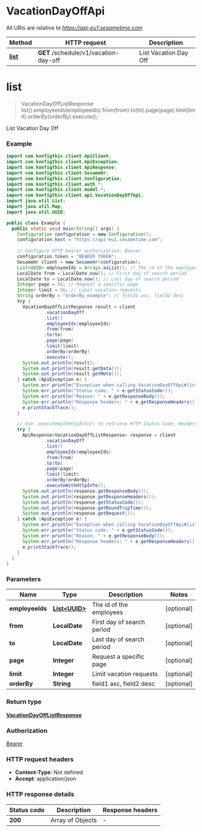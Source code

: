# VacationDayOffApi

All URIs are relative to *https://api-eu1.sesametime.com*

| Method | HTTP request | Description |
|------------- | ------------- | -------------|
| [**list**](VacationDayOffApi.md#list) | **GET** /schedule/v1/vacation-day-off | List Vacation Day Off |


<a name="list"></a>
# **list**
> VacationDayOffListResponse list().employeeIds(employeeIds).from(from).to(to).page(page).limit(limit).orderBy(orderBy).execute();

List Vacation Day Off



### Example
```java
import com.konfigthis.client.ApiClient;
import com.konfigthis.client.ApiException;
import com.konfigthis.client.ApiResponse;
import com.konfigthis.client.SesameHr;
import com.konfigthis.client.Configuration;
import com.konfigthis.client.auth.*;
import com.konfigthis.client.model.*;
import com.konfigthis.client.api.VacationDayOffApi;
import java.util.List;
import java.util.Map;
import java.util.UUID;

public class Example {
  public static void main(String[] args) {
    Configuration configuration = new Configuration();
    configuration.host = "https://api-eu1.sesametime.com";
    
    // Configure HTTP bearer authorization: Bearer
    configuration.token = "BEARER TOKEN";
    SesameHr client = new SesameHr(configuration);
    List<UUID> employeeIds = Arrays.asList(); // The id of the employees
    LocalDate from = LocalDate.now(); // First day of search period
    LocalDate to = LocalDate.now(); // Last day of search period
    Integer page = 56; // Request a specific page
    Integer limit = 56; // Limit vacation requests
    String orderBy = "orderBy_example"; // field1 asc, field2 desc
    try {
      VacationDayOffListResponse result = client
              .vacationDayOff
              .list()
              .employeeIds(employeeIds)
              .from(from)
              .to(to)
              .page(page)
              .limit(limit)
              .orderBy(orderBy)
              .execute();
      System.out.println(result);
      System.out.println(result.getData());
      System.out.println(result.getMeta());
    } catch (ApiException e) {
      System.err.println("Exception when calling VacationDayOffApi#list");
      System.err.println("Status code: " + e.getStatusCode());
      System.err.println("Reason: " + e.getResponseBody());
      System.err.println("Response headers: " + e.getResponseHeaders());
      e.printStackTrace();
    }

    // Use .executeWithHttpInfo() to retrieve HTTP Status Code, Headers and Request
    try {
      ApiResponse<VacationDayOffListResponse> response = client
              .vacationDayOff
              .list()
              .employeeIds(employeeIds)
              .from(from)
              .to(to)
              .page(page)
              .limit(limit)
              .orderBy(orderBy)
              .executeWithHttpInfo();
      System.out.println(response.getResponseBody());
      System.out.println(response.getResponseHeaders());
      System.out.println(response.getStatusCode());
      System.out.println(response.getRoundTripTime());
      System.out.println(response.getRequest());
    } catch (ApiException e) {
      System.err.println("Exception when calling VacationDayOffApi#list");
      System.err.println("Status code: " + e.getStatusCode());
      System.err.println("Reason: " + e.getResponseBody());
      System.err.println("Response headers: " + e.getResponseHeaders());
      e.printStackTrace();
    }
  }
}

```

### Parameters

| Name | Type | Description  | Notes |
|------------- | ------------- | ------------- | -------------|
| **employeeIds** | [**List&lt;UUID&gt;**](UUID.md)| The id of the employees | [optional] |
| **from** | **LocalDate**| First day of search period | [optional] |
| **to** | **LocalDate**| Last day of search period | [optional] |
| **page** | **Integer**| Request a specific page | [optional] |
| **limit** | **Integer**| Limit vacation requests | [optional] |
| **orderBy** | **String**| field1 asc, field2 desc | [optional] |

### Return type

[**VacationDayOffListResponse**](VacationDayOffListResponse.md)

### Authorization

[Bearer](../README.md#Bearer)

### HTTP request headers

 - **Content-Type**: Not defined
 - **Accept**: application/json

### HTTP response details
| Status code | Description | Response headers |
|-------------|-------------|------------------|
| **200** | Array of Objects |  -  |

